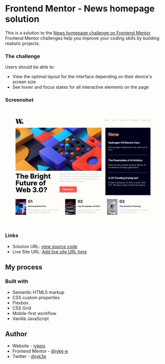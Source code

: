 # Frontend Mentor - News homepage solution

This is a solution to the [News homepage challenge on Frontend Mentor](https://www.frontendmentor.io/challenges/news-homepage-H6SWTa1MFl). Frontend Mentor challenges help you improve your coding skills by building realistic projects.

### The challenge

Users should be able to:

- View the optimal layout for the interface depending on their device's screen size
- See hover and focus states for all interactive elements on the page

### Screenshot

<img src="assets/images/news.png" >


### Links

- Solution URL: [view source code](https://github.com/iyke-e/News-homepage)
- Live Site URL: [Add live site URL here](https://your-live-site-url.com)

## My process

### Built with

- Semantic HTML5 markup
- CSS custom properties
- Flexbox
- CSS Grid
- Mobile-first workflow
- Vanilla JavaScript

## Author

- Website - [iykeio](https://www.your-site.com)
- Frontend Mentor - [@iyke-e](https://www.frontendmentor.io/profile/iyke-e)
- Twitter - [@iyk3e](https://www.twitter.com/yourusername)





